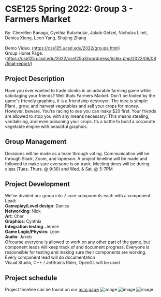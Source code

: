 # CSE125 Spring 2022: Group 3 - Farmers Market
By: Cherellen Banaga, Cynthia Butarbutar, Jakob Getzel, Nicholas Limit, Danica Xiong, Leon Yang, Shujing Zhang<br/><br/>
Demo Video: (https://cse125.ucsd.edu/2022/groups.html)<br/>
Group Home Page: (https://cse125.ucsd.edu/2022/cse125g3/wordpress/index.php/2022/06/08/final-report/)<br/>

## Project Description
Have you ever wanted to trade stonks in an adorable farming game while sabotaging your friends? Well thats Farmers Market.
Don't be fooled by the game's friendly graphics, it is a friendship destroyer. The idea is simple: Plant , grow, and harvest
vegetables and sell your crops for money. However, beware. You're racing to see you can make $20 first. Your friends are
allowed to stop you with any means necessary: This means stealing, vandalising, and even poisoning your crops. Its a battle
to build a corporate vegetable empire with beautiful graphics.

## Group Management
Decisions will be made as a team through voting. Communication will be through Slack, Zoom, and inperson. A project timeline
will be made and followed to make sure everyone is on track. Meeting times will be during class (Tues. Thurs. @ 9:30) and
Wed. & Sat. @ 5-7PM

## Project Development
We've divided our group into 7 core components each with a component Lead: <br/>
**Gameplay/Level design**: Danica <br/>
**Networking**: Nick<br/>
**Art**: Cher<br/>
**Graphics**: Cynthia<br/>
**Integration testing**: Jennie<br/>
**Game Logic/Physics**: Leon<br/>
**Audio**: Jakob<br/>
Ofcourse everyone is allowed to work on any other part of the game, but component leads will keep track of and document progress.
Everyone is responsible for testing and making sure their components are working.<br/>
Every component lead will do documentation<br/>
Visual Studio, C++ / JetBrains Rider, OpenGL will be used<br/>

## Project schedule
Project timeline can be found on our [miro page](https://miro.com/welcomeonboard/cFF1MTFUenZteXlOQXNwaUlGY3dyOWJEREtCSFVGQVhscjc1dUhvQ1hJZnhhVjVjT0pZaGZKUEhIZXBJN0Y4N3wzMDc0NDU3MzY1OTQzMzg1MDk2?invite_link_id=78445583029)
![image](https://user-images.githubusercontent.com/26129457/185441739-66b0a49c-d843-440e-b384-724edc03c2fc.png)
![image](https://user-images.githubusercontent.com/26129457/185441761-dc300d25-5230-4e48-9eeb-e3f79134bad2.png)
![image](https://gyazo.com/23a2dd62efd6f558538820684dc23695.gif)
